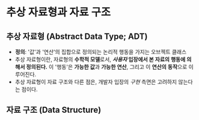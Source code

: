 # 추상 자료형과 자료 구조

## 추상 자료형 (Abstract Data Type; ADT)

- **정의**: '값'과 '연산'의 집합으로 정의되는 논리적 행동을 가지는 오브젝트 클래스
- 추상 자료형이란, 자료형의 **수학적 모델**로서, ***사용자* 입장에서 본 자료의 행동에 의해서 정의된다.** 이 '행동'은 **가능한 값**과 **가능한 연산**, 그리고 이 **연산의 동작**으로 이루어진다.
- 추상 자료형이 자료 구조와 다른 점은, 개발자 입장의 *구현* 측면은 고려하지 않는다는 점이다.

## 자료 구조 (Data Structure)

